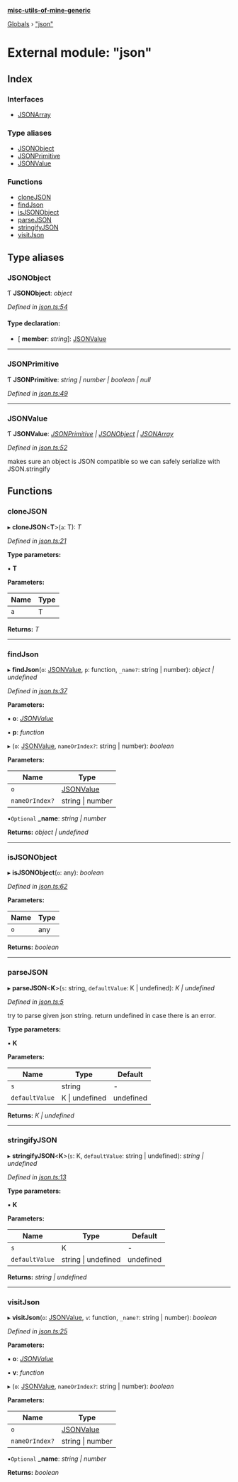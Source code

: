 **[misc-utils-of-mine-generic](../README.md)**

[Globals](../globals.md) › ["json"](_json_.md)

# External module: "json"

## Index

### Interfaces

* [JSONArray](../interfaces/_json_.jsonarray.md)

### Type aliases

* [JSONObject](_json_.md#jsonobject)
* [JSONPrimitive](_json_.md#jsonprimitive)
* [JSONValue](_json_.md#jsonvalue)

### Functions

* [cloneJSON](_json_.md#clonejson)
* [findJson](_json_.md#findjson)
* [isJSONObject](_json_.md#isjsonobject)
* [parseJSON](_json_.md#parsejson)
* [stringifyJSON](_json_.md#stringifyjson)
* [visitJson](_json_.md#visitjson)

## Type aliases

###  JSONObject

Ƭ **JSONObject**: *object*

*Defined in [json.ts:54](https://github.com/cancerberoSgx/misc-utils-of-mine/blob/b6947cf/misc-utils-of-mine-generic/src/json.ts#L54)*

#### Type declaration:

* \[ **member**: *string*\]: [JSONValue](_json_.md#jsonvalue)

___

###  JSONPrimitive

Ƭ **JSONPrimitive**: *string | number | boolean | null*

*Defined in [json.ts:49](https://github.com/cancerberoSgx/misc-utils-of-mine/blob/b6947cf/misc-utils-of-mine-generic/src/json.ts#L49)*

___

###  JSONValue

Ƭ **JSONValue**: *[JSONPrimitive](_json_.md#jsonprimitive) | [JSONObject](_json_.md#jsonobject) | [JSONArray](../interfaces/_json_.jsonarray.md)*

*Defined in [json.ts:52](https://github.com/cancerberoSgx/misc-utils-of-mine/blob/b6947cf/misc-utils-of-mine-generic/src/json.ts#L52)*

makes sure an object is JSON compatible so we can safely serialize with JSON.stringify

## Functions

###  cloneJSON

▸ **cloneJSON**<**T**>(`a`: T): *T*

*Defined in [json.ts:21](https://github.com/cancerberoSgx/misc-utils-of-mine/blob/b6947cf/misc-utils-of-mine-generic/src/json.ts#L21)*

**Type parameters:**

▪ **T**

**Parameters:**

Name | Type |
------ | ------ |
`a` | T |

**Returns:** *T*

___

###  findJson

▸ **findJson**(`o`: [JSONValue](_json_.md#jsonvalue), `p`: function, `_name?`: string | number): *object | undefined*

*Defined in [json.ts:37](https://github.com/cancerberoSgx/misc-utils-of-mine/blob/b6947cf/misc-utils-of-mine-generic/src/json.ts#L37)*

**Parameters:**

▪ **o**: *[JSONValue](_json_.md#jsonvalue)*

▪ **p**: *function*

▸ (`o`: [JSONValue](_json_.md#jsonvalue), `nameOrIndex?`: string | number): *boolean*

**Parameters:**

Name | Type |
------ | ------ |
`o` | [JSONValue](_json_.md#jsonvalue) |
`nameOrIndex?` | string \| number |

▪`Optional`  **_name**: *string | number*

**Returns:** *object | undefined*

___

###  isJSONObject

▸ **isJSONObject**(`o`: any): *boolean*

*Defined in [json.ts:62](https://github.com/cancerberoSgx/misc-utils-of-mine/blob/b6947cf/misc-utils-of-mine-generic/src/json.ts#L62)*

**Parameters:**

Name | Type |
------ | ------ |
`o` | any |

**Returns:** *boolean*

___

###  parseJSON

▸ **parseJSON**<**K**>(`s`: string, `defaultValue`: K | undefined): *K | undefined*

*Defined in [json.ts:5](https://github.com/cancerberoSgx/misc-utils-of-mine/blob/b6947cf/misc-utils-of-mine-generic/src/json.ts#L5)*

try to parse given json string. return undefined in case there is an error.

**Type parameters:**

▪ **K**

**Parameters:**

Name | Type | Default |
------ | ------ | ------ |
`s` | string | - |
`defaultValue` | K \| undefined |  undefined |

**Returns:** *K | undefined*

___

###  stringifyJSON

▸ **stringifyJSON**<**K**>(`s`: K, `defaultValue`: string | undefined): *string | undefined*

*Defined in [json.ts:13](https://github.com/cancerberoSgx/misc-utils-of-mine/blob/b6947cf/misc-utils-of-mine-generic/src/json.ts#L13)*

**Type parameters:**

▪ **K**

**Parameters:**

Name | Type | Default |
------ | ------ | ------ |
`s` | K | - |
`defaultValue` | string \| undefined |  undefined |

**Returns:** *string | undefined*

___

###  visitJson

▸ **visitJson**(`o`: [JSONValue](_json_.md#jsonvalue), `v`: function, `_name?`: string | number): *boolean*

*Defined in [json.ts:25](https://github.com/cancerberoSgx/misc-utils-of-mine/blob/b6947cf/misc-utils-of-mine-generic/src/json.ts#L25)*

**Parameters:**

▪ **o**: *[JSONValue](_json_.md#jsonvalue)*

▪ **v**: *function*

▸ (`o`: [JSONValue](_json_.md#jsonvalue), `nameOrIndex?`: string | number): *boolean*

**Parameters:**

Name | Type |
------ | ------ |
`o` | [JSONValue](_json_.md#jsonvalue) |
`nameOrIndex?` | string \| number |

▪`Optional`  **_name**: *string | number*

**Returns:** *boolean*